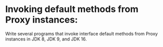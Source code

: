 # Invoking default methods from Proxy instances:
Write several programs that invoke interface default methods from Proxy instances in JDK 8, JDK 9, and JDK 16.
